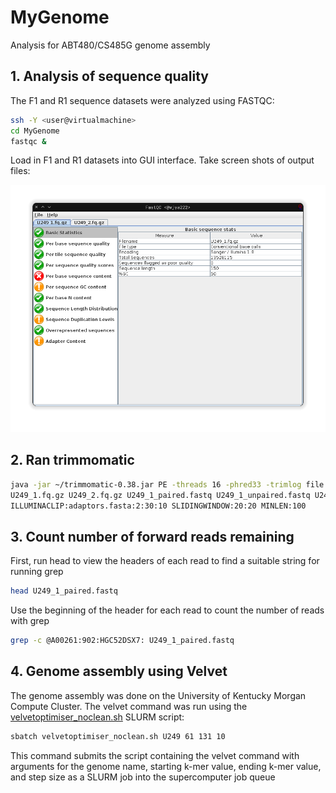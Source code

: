 # MyGenome
Analysis for ABT480/CS485G genome assembly

## 1. Analysis of sequence quality
The F1 and R1 sequence datasets were analyzed using FASTQC:
```bash
ssh -Y <user@virtualmachine>
cd MyGenome
fastqc &
```
Load in F1 and R1 datasets into GUI interface.
Take screen shots of output files:

![F1screenshot.png](/data/F1screenshot.png)

## 2. Ran trimmomatic
```bash
java -jar ~/trimmomatic-0.38.jar PE -threads 16 -phred33 -trimlog file.txt \
U249_1.fq.gz U249_2.fq.gz U249_1_paired.fastq U249_1_unpaired.fastq U249_2_paired.fastq U249_2_unpaired.fastq \
ILLUMINACLIP:adaptors.fasta:2:30:10 SLIDINGWINDOW:20:20 MINLEN:100
```

## 3. Count number of forward reads remaining
First, run head to view the headers of each read to find a suitable string for running grep
```bash
head U249_1_paired.fastq
```
Use the beginning of the header for each read to count the number of reads with grep
```bash
grep -c @A00261:902:HGC52DSX7: U249_1_paired.fastq
```

## 4. Genome assembly using Velvet
The genome assembly was done on the University of Kentucky Morgan Compute Cluster. The velvet command was run using the [velvetoptimiser_noclean.sh](/velvetoptimiser_noclean.sh) SLURM script:
```bash
sbatch velvetoptimiser_noclean.sh U249 61 131 10
```
This command submits the script containing the velvet command with arguments for the genome name, starting k-mer value, ending k-mer value, and step size as a SLURM job into the supercomputer job queue
